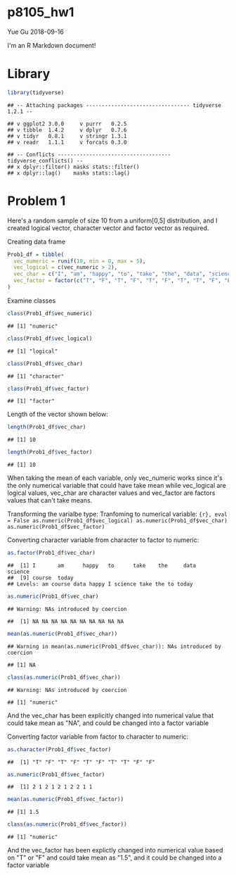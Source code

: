 p8105\_hw1
================
Yue Gu
2018-09-16

I'm an R Markdown document!

Library
=======

``` r
library(tidyverse)
```

    ## -- Attaching packages --------------------------------- tidyverse 1.2.1 --

    ## v ggplot2 3.0.0     v purrr   0.2.5
    ## v tibble  1.4.2     v dplyr   0.7.6
    ## v tidyr   0.8.1     v stringr 1.3.1
    ## v readr   1.1.1     v forcats 0.3.0

    ## -- Conflicts ------------------------------------ tidyverse_conflicts() --
    ## x dplyr::filter() masks stats::filter()
    ## x dplyr::lag()    masks stats::lag()

Problem 1
=========

Here's a random sample of size 10 from a uniform\[0,5\] distribution, and I created logical vector, character vector and factor vector as required.

Creating data frame

``` r
Prob1_df = tibble(
  vec_numeric = runif(10, min = 0, max = 5),
  vec_logical = c(vec_numeric > 2),
  vec_char = c("I", "am", "happy", "to", "take", "the", "data", "science", "course", "today"),
  vec_factor = factor(c("T", "F", "T", "F", "T", "F", "T", "T", "F", "F"))
)
```

Examine classes

``` r
class(Prob1_df$vec_numeric)
```

    ## [1] "numeric"

``` r
class(Prob1_df$vec_logical)
```

    ## [1] "logical"

``` r
class(Prob1_df$vec_char)
```

    ## [1] "character"

``` r
class(Prob1_df$vec_factor)
```

    ## [1] "factor"

Length of the vector shown below:

``` r
length(Prob1_df$vec_char)
```

    ## [1] 10

``` r
length(Prob1_df$vec_factor)
```

    ## [1] 10

When taking the mean of each variable, only vec\_numeric works since it's the only numerical variable that could have take mean while vec\_logical are logical values, vec\_char are character values and vec\_factor are factors values that can't take means.

Transforming the varialbe type: Tranfoming to numerical variable: `{r}, eval = False as.numeric(Prob1_df$vec_logical) as.numeric(Prob1_df$vec_char) as.numeric(Prob1_df$vec_factor)`

Converting character variable from character to factor to numeric:

``` r
as.factor(Prob1_df$vec_char)
```

    ##  [1] I       am      happy   to      take    the     data    science
    ##  [9] course  today  
    ## Levels: am course data happy I science take the to today

``` r
as.numeric(Prob1_df$vec_char)
```

    ## Warning: NAs introduced by coercion

    ##  [1] NA NA NA NA NA NA NA NA NA NA

``` r
mean(as.numeric(Prob1_df$vec_char))
```

    ## Warning in mean(as.numeric(Prob1_df$vec_char)): NAs introduced by coercion

    ## [1] NA

``` r
class(as.numeric(Prob1_df$vec_char))
```

    ## Warning: NAs introduced by coercion

    ## [1] "numeric"

And the vec\_char has been explicitly changed into numerical value that could take mean as "NA", and could be changed into a factor variable

Converting factor variable from factor to character to numeric:

``` r
as.character(Prob1_df$vec_factor)
```

    ##  [1] "T" "F" "T" "F" "T" "F" "T" "T" "F" "F"

``` r
as.numeric(Prob1_df$vec_factor)
```

    ##  [1] 2 1 2 1 2 1 2 2 1 1

``` r
mean(as.numeric(Prob1_df$vec_factor))
```

    ## [1] 1.5

``` r
class(as.numeric(Prob1_df$vec_factor))
```

    ## [1] "numeric"

And the vec\_factor has been explictly changed into numerical value based on "T" or "F" and could take mean as "1.5", and it could be changed into a factor variable
